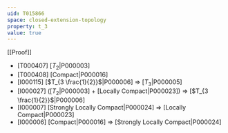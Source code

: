```yaml
---
uid: T015866
space: closed-extension-topology
property: t_3
value: true
---
```

[[Proof]]

* [T000407] [$T_2$|P000003]
* [T000408] [Compact|P000016]
* [I000115] [$T_{3 \frac{1}{2}}$|P000006] => [$T_3$|P000005]
* [I000027] ([$T_2$|P000003] + [Locally Compact|P000023]) => [$T_{3 \frac{1}{2}}$|P000006]
* [I000007] [Strongly Locally Compact|P000024] => [Locally Compact|P000023]
* [I000006] [Compact|P000016] => [Strongly Locally Compact|P000024]


